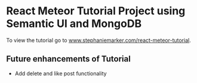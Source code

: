 # React Meteor Tutorial Project using Semantic UI and MongoDB

To view the tutorial go to www.stephaniemarker.com/react-meteor-tutorial.

## Future enhancements of Tutorial 
* Add delete and like post functionality

